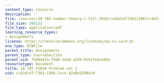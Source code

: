 ```yaml
---
content_type: resource
description: ''
file: /courses/18-785-number-theory-i-fall-2019/cc62dc477381130b7cc442a0e2598ac9_MIT18_785F19_pset1.pdf
file_size: 265122
file_type: application/pdf
learning_resource_types:
- Assignments
license: https://creativecommons.org/licenses/by-nc-sa/4.0/
ocw_type: OCWFile
parent_title: Assignments
parent_type: CourseSection
parent_uid: f9d8447a-f9a0-1da0-a5d9-019cfedc449a
resourcetype: Document
title: 18.785 F2019 Problem set 1
uid: cc62dc47-7381-130b-7cc4-42a0e2598ac9
---
```

